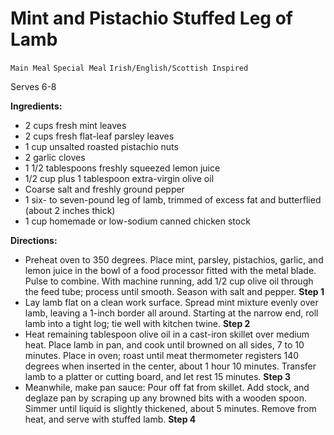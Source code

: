 # Mint and Pistachio Stuffed Leg of Lamb

`Main Meal` `Special Meal` `Irish/English/Scottish Inspired`

Serves 6-8

**Ingredients:**

- 2 cups fresh mint leaves 
- 2 cups fresh flat-leaf parsley leaves 
- 1 cup unsalted roasted pistachio nuts 
- 2 garlic cloves 
- 1 1/2 tablespoons freshly squeezed lemon juice 
- 1/2 cup plus 1 tablespoon extra-virgin olive oil 
- Coarse salt and freshly ground pepper 
- 1 six- to seven-pound leg of lamb, trimmed of excess fat and butterflied (about 2 inches thick) 
- 1 cup homemade or low-sodium canned chicken stock

**Directions:**

- Preheat oven to 350 degrees. Place mint, parsley, pistachios, garlic, and lemon juice in the bowl of a food processor fitted with the metal blade. Pulse to combine. With machine running, add 1/2 cup olive oil through the feed tube; process until smooth. Season with salt and pepper.
    **Step 1**
- Lay lamb flat on a clean work surface. Spread mint mixture evenly over lamb, leaving a 1-inch border all around. Starting at the narrow end, roll lamb into a tight log; tie well with kitchen twine.
    **Step 2**
- Heat remaining tablespoon olive oil in a cast-iron skillet over medium heat. Place lamb in pan, and cook until browned on all sides, 7 to 10 minutes. Place in oven; roast until meat thermometer registers 140 degrees when inserted in the center, about 1 hour 10 minutes. Transfer lamb to a platter or cutting board, and let rest 15 minutes.
    **Step 3**
- Meanwhile, make pan sauce: Pour off fat from skillet. Add stock, and deglaze pan by scraping up any browned bits with a wooden spoon. Simmer until liquid is slightly thickened, about 5 minutes. Remove from heat, and serve with stuffed lamb.
    **Step 4**
